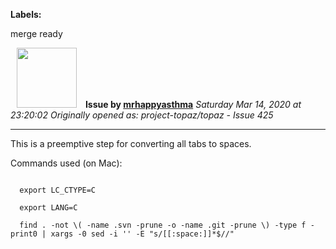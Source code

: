 **Labels:**

merge ready



<a href="https://github.com/mrhappyasthma"><img src="https://avatars0.githubusercontent.com/u/1547356?v=4" width="96" height="96" hspace="10"></img></a> **Issue by [mrhappyasthma](https://github.com/mrhappyasthma)**
_Saturday Mar 14, 2020 at 23:20:02_
_Originally opened as: project-topaz/topaz - Issue 425_

----

This is a preemptive step for converting all tabs to spaces.

Commands used (on Mac):
```
  export LC_CTYPE=C
  export LANG=C
  find . -not \( -name .svn -prune -o -name .git -prune \) -type f -print0 | xargs -0 sed -i '' -E "s/[[:space:]]*$//"
```
